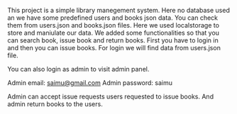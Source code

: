 This project is a simple library manegement system.
Here no database used an we have some predefined users and books json data.
You can check them from users.json and books.json files.
Here we used localstorage to store and maniulate our data.
We added some functionalities so that you can search book, issue book and return books.
First you have to login in and then you can issue books.
For login we will find data from users.json file.

You can also login as admin to visit admin panel.

Admin email: saimu@gmail.com
Admin password: saimu

Admin can accept issue requests users requested to issue books.
And admin return books to the users.
